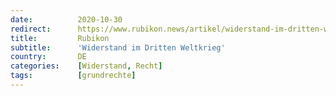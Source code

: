 ```yaml
---
date:          2020-10-30
redirect:      https://www.rubikon.news/artikel/widerstand-im-dritten-weltkrieg
title:         Rubikon
subtitle:      'Widerstand im Dritten Weltkrieg'
country:       DE
categories:    [Widerstand, Recht]
tags:          [grundrechte]
---
```

